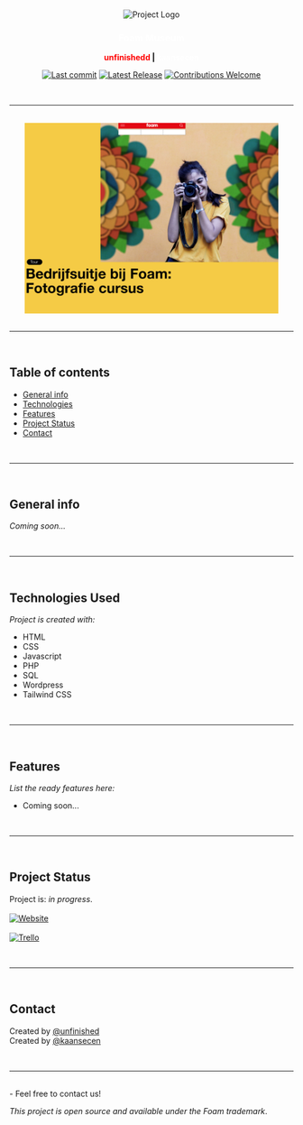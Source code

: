</br>

<p align="center"><img src="https://picter-assets.s3.eu-west-1.amazonaws.com/contest-websites/foam-talent-call-2021/Foam%202019%20logo%20def_V4_cmyk_red_payoff%402x.png" height="90" alt="Project Logo"></p>
<h3 style="color: white;"align="center">Foam Museum</h3>

<p style="color: red;font-weight: bold" align="center" >unfinishedd <span style="color: black;">| </span><span style="color: white;"> kaansecen </span></p>

<p align="center">
    <a href="#"><img src="https://img.shields.io/github/last-commit/unfinishedd/Foam-Museum" alt="Last commit"></a>
    <a href="https://github.com/unfinishedd/Foam-Museum/releases/latest"><img src="https://img.shields.io/github/v/release/unfinishedd/Foam-Museum" alt="Latest Release"></a>
    <a href="https://github.com/unfinishedd/Foam-Museum/issues"><img src="https://img.shields.io/badge/contributions-welcome-ff69b4.svg" alt="Contributions Welcome"></a>
</p>

</br>

---
</br>
<img src="screenshot.png" style="max-width:450px;display:block;margin-left:auto;margin-right:auto;" />
</br>

---

</br>

## Table of contents

- [General info](#general-info)
- [Technologies](#technologies-used)
- [Features](#features)
- [Project Status](#project-status)
- [Contact](#contact)

</br>

---
</br>

## General info

_Coming soon..._

</br>

---
</br>

## Technologies Used

_Project is created with:_

- HTML
- CSS
- Javascript
- PHP
- SQL
- Wordpress
- Tailwind CSS

</br>

---
</br>

## Features


_List the ready features here:_

- Coming soon...

</br>

---

</br>

## Project Status

Project is: _in progress_. </br></br>
[![Website](https://img.shields.io/badge/-Website-2e343f?logo=google&logoColor=white&style=for-the-badge)](https://kaansecen.nl/wordpress/foam) </br></br>
[![Trello](https://img.shields.io/badge/-trello-2e343f?logo=Trello&logoColor=white&style=for-the-badge)](https://trello.com/b/fozAhvke/foam-e-commerce)

</br>

---

</br>

## Contact

Created by [@unfinished](https://www.unfinishedd.nl) </br>
Created by [@kaansecen](https://www.kaansecen.nl)

</br>

---

</br>
- Feel free to contact us!

</br>

_This project is open source and available under the Foam trademark_.
